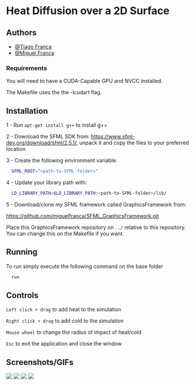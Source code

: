 # Heat Diffusion over a 2D Surface

## Authors

- [@Tiago França](https://github.com/TaigoFr)
- [@Miguel França](https://github.com/miguelfranca)

### Requirements
You will need to have a CUDA-Capable GPU and NVCC installed. 

The Makefile uses the the -lcudart flag.

## Installation
1 - Run `apt-get install g++` to install g++ 

2 - Download the SFML SDK from: https://www.sfml-dev.org/download/sfml/2.5.1/,
unpack it and copy the files to your preferred location

3 - Create the following environment variable:

```bash
  SFML_ROOT="<path-to-SFML-folder>"
```

4 - Update your library path with:

```bash
  LD_LIBRARY_PATH=$LD_LIBRARY_PATH:<path-to-SFML-folder>/lib/
```

5 - Download/clone my SFML framework called GraphicsFramework from:

https://github.com/miguelfranca/SFML_GraphicsFramework.git

Place this GraphicsFramework repository on ```../``` relative to this repository.
You can change this on the Makefile if you want.


## Running

To run simply execute the following command on the base folder

```bash
  run
```

## Controls

```Left click + drag``` to add heat to the simulation

```Right click + drag``` to add cold to the simulation

```Mouse wheel``` to change the radius of impact of heat/cold

```Esc``` to exit the application and close the window


## Screenshots/GIFs

![](https://github.com/miguelfranca/2D_Heat_Diffusion/blob/main/screenshots-gifs/screenshot1.png?raw=true)
![](https://github.com/miguelfranca/2D_Heat_Diffusion/blob/main/screenshots-gifs/screenshot2.png?raw=true)
![](https://github.com/miguelfranca/2D_Heat_Diffusion/blob/main/screenshots-gifs/barrier.gif?raw=true)
![](https://github.com/miguelfranca/2D_Heat_Diffusion/blob/main/screenshots-gifs/diffusion.gif?raw=true)
